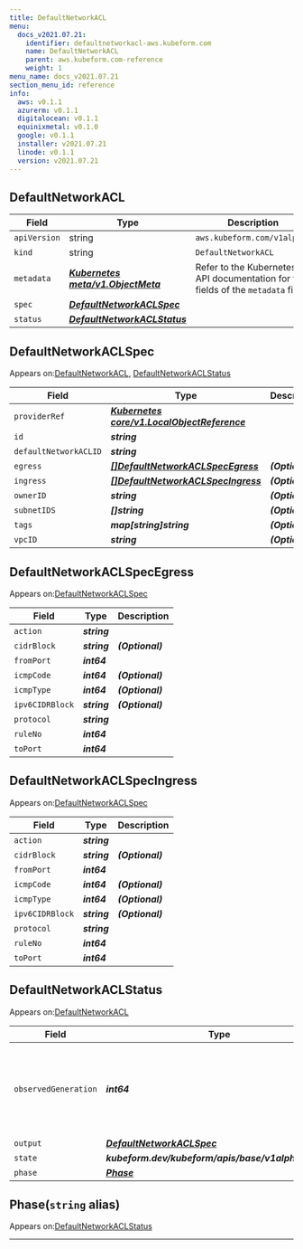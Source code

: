 ```yaml
---
title: DefaultNetworkACL
menu:
  docs_v2021.07.21:
    identifier: defaultnetworkacl-aws.kubeform.com
    name: DefaultNetworkACL
    parent: aws.kubeform.com-reference
    weight: 1
menu_name: docs_v2021.07.21
section_menu_id: reference
info:
  aws: v0.1.1
  azurerm: v0.1.1
  digitalocean: v0.1.1
  equinixmetal: v0.1.0
  google: v0.1.1
  installer: v2021.07.21
  linode: v0.1.1
  version: v2021.07.21
---
```


## DefaultNetworkACL
| Field | Type | Description |
| ------ | ----- | ----------- |
| `apiVersion` | string | `aws.kubeform.com/v1alpha1` |
|    `kind` | string | `DefaultNetworkACL` |
| `metadata` | ***[Kubernetes meta/v1.ObjectMeta](https://v1-18.docs.kubernetes.io/docs/reference/generated/kubernetes-api/v1.18/#objectmeta-v1-meta)***|Refer to the Kubernetes API documentation for the fields of the `metadata` field.|
| `spec` | ***[DefaultNetworkACLSpec](#defaultnetworkaclspec)***||
| `status` | ***[DefaultNetworkACLStatus](#defaultnetworkaclstatus)***||
## DefaultNetworkACLSpec

Appears on:[DefaultNetworkACL](#defaultnetworkacl), [DefaultNetworkACLStatus](#defaultnetworkaclstatus)

| Field | Type | Description |
| ------ | ----- | ----------- |
| `providerRef` | ***[Kubernetes core/v1.LocalObjectReference](https://v1-18.docs.kubernetes.io/docs/reference/generated/kubernetes-api/v1.18/#localobjectreference-v1-core)***||
| `id` | ***string***||
| `defaultNetworkACLID` | ***string***||
| `egress` | ***[[]DefaultNetworkACLSpecEgress](#defaultnetworkaclspecegress)***| ***(Optional)*** |
| `ingress` | ***[[]DefaultNetworkACLSpecIngress](#defaultnetworkaclspecingress)***| ***(Optional)*** |
| `ownerID` | ***string***| ***(Optional)*** |
| `subnetIDS` | ***[]string***| ***(Optional)*** |
| `tags` | ***map[string]string***| ***(Optional)*** |
| `vpcID` | ***string***| ***(Optional)*** |
## DefaultNetworkACLSpecEgress

Appears on:[DefaultNetworkACLSpec](#defaultnetworkaclspec)

| Field | Type | Description |
| ------ | ----- | ----------- |
| `action` | ***string***||
| `cidrBlock` | ***string***| ***(Optional)*** |
| `fromPort` | ***int64***||
| `icmpCode` | ***int64***| ***(Optional)*** |
| `icmpType` | ***int64***| ***(Optional)*** |
| `ipv6CIDRBlock` | ***string***| ***(Optional)*** |
| `protocol` | ***string***||
| `ruleNo` | ***int64***||
| `toPort` | ***int64***||
## DefaultNetworkACLSpecIngress

Appears on:[DefaultNetworkACLSpec](#defaultnetworkaclspec)

| Field | Type | Description |
| ------ | ----- | ----------- |
| `action` | ***string***||
| `cidrBlock` | ***string***| ***(Optional)*** |
| `fromPort` | ***int64***||
| `icmpCode` | ***int64***| ***(Optional)*** |
| `icmpType` | ***int64***| ***(Optional)*** |
| `ipv6CIDRBlock` | ***string***| ***(Optional)*** |
| `protocol` | ***string***||
| `ruleNo` | ***int64***||
| `toPort` | ***int64***||
## DefaultNetworkACLStatus

Appears on:[DefaultNetworkACL](#defaultnetworkacl)

| Field | Type | Description |
| ------ | ----- | ----------- |
| `observedGeneration` | ***int64***| ***(Optional)*** Resource generation, which is updated on mutation by the API Server.|
| `output` | ***[DefaultNetworkACLSpec](#defaultnetworkaclspec)***| ***(Optional)*** |
| `state` | ***kubeform.dev/kubeform/apis/base/v1alpha1.State***| ***(Optional)*** |
| `phase` | ***[Phase](#phase)***| ***(Optional)*** |
## Phase(`string` alias)

Appears on:[DefaultNetworkACLStatus](#defaultnetworkaclstatus)

---
